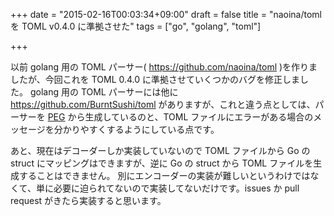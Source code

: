 +++
date = "2015-02-16T00:03:34+09:00"
draft = false
title = "naoina/toml を TOML v0.4.0 に準拠させた"
tags = ["go", "golang", "toml"]

+++

以前 golang 用の TOML パーサー( https://github.com/naoina/toml )を作りましたが、今回これを TOML 0.4.0 に準拠させていくつかのバグを修正しました。
golang 用の TOML パーサーには他に https://github.com/BurntSushi/toml がありますが、これと違う点としては、パーサーを [PEG](http://ja.wikipedia.org/wiki/Parsing_Expression_Grammar) から生成しているのと、TOML ファイルにエラーがある場合のメッセージを分かりやすくするようにしている点です。

あと、現在はデコーダーしか実装していないので TOML ファイルから Go の struct にマッピングはできますが、逆に Go の struct から TOML ファイルを生成することはできません。
別にエンコーダーの実装が難しいというわけではなくて、単に必要に迫られてないので実装してないだけです。issues か pull request がきたら実装すると思います。
